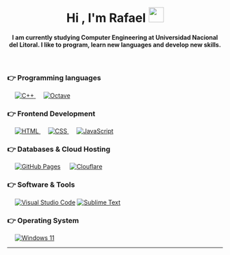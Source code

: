 <h1 align="center">Hi , I'm Rafael <img src="https://media.giphy.com/media/hvRJCLFzcasrR4ia7z/giphy.gif" width="35"></h1>

<h4 align="center">I am currently studying Computer Engineering at Universidad Nacional del Litoral. I like to program, learn new languages ​​and develop new skills.</h4>
<br>

### 👉 Programming languages
<p align="left"> 
  &emsp;
  <a href="" target="_blank"> 
    <img alt="C++" src="https://img.shields.io/badge/c++-%2300599C.svg?style=for-the-badge&logo=c%2B%2B&logoColor=white">
  </a> 
   &emsp;
   <a href="" target="_blank">
    <img alt="Octave" src="https://img.shields.io/badge/OCTAVE-darkblue?style=for-the-badge&logo=octave&logoColor=fcd683">
  </a>
</p>

### 👉 Frontend Development
<p align="left"> 
  &emsp; 
  <a href="" target="_blank"> 
   <img alt="HTML" src="https://img.shields.io/badge/html5-%23E34F26.svg?style=for-the-badge&logo=html5&logoColor=white">
  </a>   
  &emsp;
  <a href="" target="_blank">
    <img alt="CSS" src="https://img.shields.io/badge/css3-%231572B6.svg?style=for-the-badge&logo=css3&logoColor=white">
  </a> 
  &emsp;
  <a href="" target="_blank"> 
     <img alt="JavaScript" src="https://img.shields.io/badge/javascript-%23323330.svg?style=for-the-badge&logo=javascript&logoColor=%23F7DF1E">
   </a>
</p>

### 👉 Databases & Cloud Hosting
<p align="left">
  &emsp;
    <a href=""><img alt="GitHub Pages" src="https://img.shields.io/badge/github%20pages-121013?style=for-the-badge&logo=github&logoColor=white"></a>
      &emsp;
    <a href=""><img alt="Clouflare" src="https://img.shields.io/badge/Cloudflare-F38020?style=for-the-badge&logo=Cloudflare&logoColor=white"></a>

 ### 👉 Software & Tools
<p>
  &emsp;
    <a href="#"><img alt="Visual Studio Code" src="https://img.shields.io/badge/Visual%20Studio%20Code-0078d7.svg?style=for-the-badge&logo=visual-studio-code&logoColor=white"></a>
  <a href="#"><img alt="Sublime Text" src="https://img.shields.io/badge/sublime_text-%23575757.svg?style=for-the-badge&logo=sublime-text&logoColor=important"></a>
</p>

### 👉 Operating System
&emsp;
    <a href="#"><img alt="Windows 11" src="https://img.shields.io/badge/Windows%2011-%230079d5.svg?style=for-the-badge&logo=Windows%2011&logoColor=white"></a>
<br/>
<hr/>
